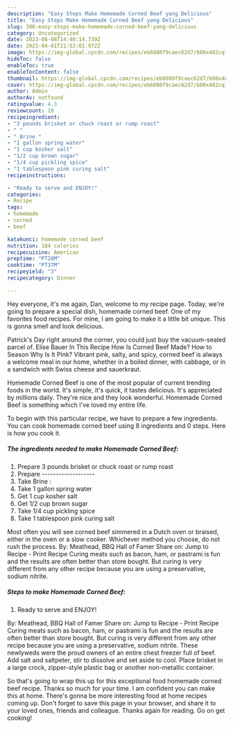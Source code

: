 ```yaml
---
description: "Easy Steps Make Homemade Corned Beef yang Delicious"
title: "Easy Steps Make Homemade Corned Beef yang Delicious"
slug: 306-easy-steps-make-homemade-corned-beef-yang-delicious
category: Uncategorized
date: 2023-06-08T14:40:14.739Z
date: 2023-04-01T21:52:01.972Z
image: https://img-global.cpcdn.com/recipes/eb6080f9caec62d7/680x482cq70/homemade-corned-beef-recipe-main-photo.jpg
hideToc: false
enableToc: true
enableTocContent: false
thumbnail: https://img-global.cpcdn.com/recipes/eb6080f9caec62d7/680x482cq70/homemade-corned-beef-recipe-main-photo.jpg
cover: https://img-global.cpcdn.com/recipes/eb6080f9caec62d7/680x482cq70/homemade-corned-beef-recipe-main-photo.jpg
author: Admin
authorAv: notfound
ratingvalue: 4.3
reviewcount: 10
recipeingredient:
- "3 pounds brisket or chuck roast or rump roast"
- " "
- " Brine "
- "1 gallon spring water"
- "1 cup kosher salt"
- "1/2 cup brown sugar"
- "1/4 cup pickling spice"
- "1 tablespoon pink curing salt"
recipeinstructions:

- "Ready to serve and ENJOY!"
categories:
- Recipe
tags:
- homemade
- corned
- beef

katakunci: homemade corned beef 
nutrition: 184 calories
recipecuisine: American
preptime: "PT28M"
cooktime: "PT37M"
recipeyield: "3"
recipecategory: Dinner

---
```



Hey everyone, it's me again, Dan, welcome to my recipe page. Today, we're going to prepare a special dish, homemade corned beef. One of my favorites food recipes. For mine, I am going to make it a little bit unique. This is gonna smell and look delicious.

Patrick&#39;s Day right around the corner, you could just buy the vacuum-sealed parcel of. Elise Bauer In This Recipe How Is Corned Beef Made? How to Season Why Is It Pink? Vibrant pink, salty, and spicy, corned beef is always a welcome meal in our home, whether in a boiled dinner, with cabbage, or in a sandwich with Swiss cheese and sauerkraut.

Homemade Corned Beef is one of the most popular of current trending foods in the world. It's simple, it's quick, it tastes delicious. It's appreciated by millions daily. They're nice and they look wonderful. Homemade Corned Beef is something which I've loved my entire life.


To begin with this particular recipe, we have to prepare a few ingredients. You can cook homemade corned beef using 8 ingredients and 0 steps. Here is how you cook it.

<!--inarticleads1-->

##### The ingredients needed to make Homemade Corned Beef:

1. Prepare 3 pounds brisket or chuck roast or rump roast
1. Prepare  -------------------
1. Take  Brine :
1. Take 1 gallon spring water
1. Get 1 cup kosher salt
1. Get 1/2 cup brown sugar
1. Take 1/4 cup pickling spice
1. Take 1 tablespoon pink curing salt


Most often you will see corned beef simmered in a Dutch oven or braised, either in the oven or a slow cooker. Whichever method you choose, do not rush the process. By: Meathead, BBQ Hall of Famer Share on: Jump to Recipe - Print Recipe Curing meats such as bacon, ham, or pastrami is fun and the results are often better than store bought. But curing is very different from any other recipe because you are using a preservative, sodium nitrite. 

<!--inarticleads2-->

##### Steps to make Homemade Corned Beef:


1. Ready to serve and ENJOY!

By: Meathead, BBQ Hall of Famer Share on: Jump to Recipe - Print Recipe Curing meats such as bacon, ham, or pastrami is fun and the results are often better than store bought. But curing is very different from any other recipe because you are using a preservative, sodium nitrite. These newlyweds were the proud owners of an entire chest freezer full of beef. Add salt and saltpeter, stir to dissolve and set aside to cool. Place brisket in a large crock, zipper-style plastic bag or another non-metallic container. 

So that's going to wrap this up for this exceptional food homemade corned beef recipe. Thanks so much for your time. I am confident you can make this at home. There's gonna be more interesting food at home recipes coming up. Don't forget to save this page in your browser, and share it to your loved ones, friends and colleague. Thanks again for reading. Go on get cooking!
